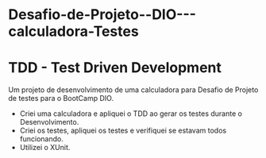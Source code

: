 # Desafio-de-Projeto--DIO---calculadora-Testes
# TDD - Test Driven Development
Um projeto de desenvolvimento de uma calculadora para Desafio de Projeto de testes para o BootCamp DIO.
- Criei uma calculadora e apliquei o TDD ao gerar os testes durante o Desenvolvimento.
- Criei os testes, apliquei os testes e verifiquei se estavam todos funcionando.
- Utilizei o XUnit.

